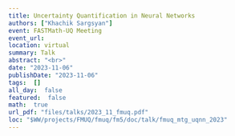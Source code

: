 ```yaml
---
title: Uncertainty Quantification in Neural Networks
authors: ["Khachik Sargsyan"]
event: FASTMath-UQ Meeting
event_url: 
location: virtual
summary: Talk
abstract: "<br>"
date: "2023-11-06"
publishDate: "2023-11-06"
tags:  []
all_day:  false
featured:  false
math:  true
url_pdf: "files/talks/2023_11_fmuq.pdf"
loc: "$WW/projects/FMUQ/fmuq/fm5/doc/talk/fmuq_mtg_uqnn_2023"
---
```


